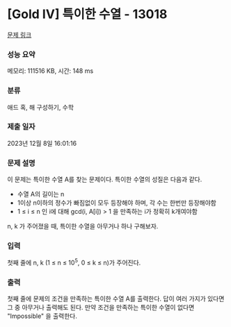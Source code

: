 # [Gold IV] 특이한 수열 - 13018 

[문제 링크](https://www.acmicpc.net/problem/13018) 

### 성능 요약

메모리: 111516 KB, 시간: 148 ms

### 분류

애드 혹, 해 구성하기, 수학

### 제출 일자

2023년 12월 8일 16:01:16

### 문제 설명

<p>이 문제는 특이한 수열 A를 찾는 문제이다. 특이한 수열의 성질은 다음과 같다.</p>

<ul>
	<li>수열 A의 길이는 n</li>
	<li>1이상 n이하의 정수가 빠짐없이 모두 등장해야 하며, 각 수는 한번만 등장해야함</li>
	<li>1 ≤ i ≤ n 인 i에 대해 gcd(i, A[i]) > 1 을 만족하는 i가 정확히 k개여야함</li>
</ul>

<p>n, k 가 주어졌을 때, 특이한 수열을 아무거나 하나 구해보자.</p>

### 입력 

 <p>첫째 줄에 n, k (1 ≤ n ≤ 10<sup>5</sup>, 0 ≤ k ≤ n)가 주어진다.</p>

### 출력 

 <p>첫째 줄에 문제의 조건을 만족하는 특이한 수열 A를 출력한다. 답이 여러 가지가 있다면 그 중 아무거나 출력해도 된다. 만약 조건을 만족하는 특이한 수열이 없다면 "Impossible" 을 출력한다.</p>

